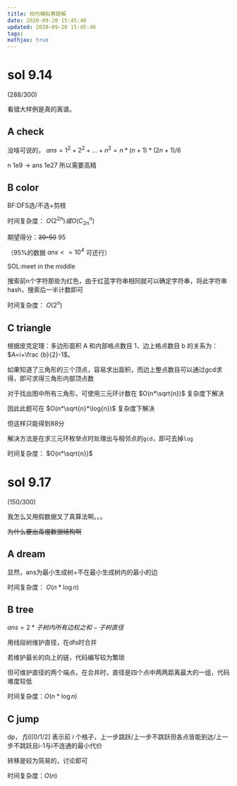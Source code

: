 ```yaml
---
title: 校内模拟赛题解
date: 2020-09-20 15:45:40
updated: 2020-09-20 15:45:40
tags:
mathjax: true
---
```


# sol 9.14

(288/300)

看错大样例是真的离谱。

## A check

没啥可说的， $ans=1^2+2^2+...+n^2=n*(n+1)*(2n+1)/6$

n 1e9 -> ans 1e27 所以需要高精

## B color

BF:DFS选/不选+剪枝

时间复杂度： $O(2^{2n})或O(C_{2n}^{n})$

期望得分：~~30-50~~ 95

（95%的数据 $ans<=10^4$ 可还行）

SOL:meet in the middle

搜索前n个字符那些为红色，由于红蓝字符串相同就可以确定字符串，将此字符串hash，搜索后一半计数即可

时间复杂度： $O(2^n)$

## C triangle

根据皮克定理：多边形面积 A 和内部格点数目 1、边上格点数目 b 的关系为： $A=i+\frac {b}{2}-1$。

如果知道了三角形的三个顶点，容易求出面积，而边上整点数目可以通过gcd求得，即可求得三角形内部顶点数

对于找出图中所有三角形，可使用三元环计数在 $O(n*\sqrt{n})$ 复杂度下解决

因此此题可在 $O(n*\sqrt{n}*\log{n})$ 复杂度下解决

但这样只能得到88分

解决方法是在求三元环枚举点时处理出与相邻点的`gcd`，即可去掉`log`

时间复杂度： $O(n*\sqrt{n})$

# sol 9.17

(150/300)

我怎么又用假数据叉了真算法啊。。。

~~为什么要出毒瘤数据结构啊~~

## A dream

显然，ans为最小生成树+不在最小生成树内的最小的边

时间复杂度： $O(n*\log{n})$

## B tree
 $ans=2*子树内所有边权之和-子树直径$ 

用线段树维护直径，在dfs时合并

若维护最长的向上的链，代码编写较为繁琐

但可维护直径的两个端点，在合并时，直径是四个点中两两距离最大的一组，代码难度较低

时间复杂度：$O(n*\log{n})$

## C jump

dp， $f[i][0/1/2]$ 表示前 $i$ 个格子，上一步跳跃/上一步不跳跃但各点皆能到达/上一步不跳跃且i-1与i不连通的最小代价

转移是较为简易的，讨论即可

时间复杂度：$O(n)$

